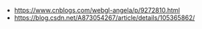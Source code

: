 - https://www.cnblogs.com/webgl-angela/p/9272810.html
- https://blog.csdn.net/A873054267/article/details/105365862/
